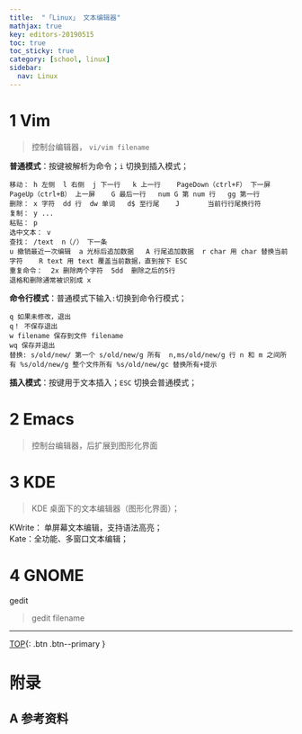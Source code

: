 ```yaml
---
title:  "「Linux」 文本编辑器"
mathjax: true
key: editors-20190515
toc: true
toc_sticky: true
category: [school, linux]
sidebar:
  nav: Linux
---
```

<span id="head"></span>

<!--more-->

# 1 Vim
>控制台编辑器， `vi/vim filename`

**普通模式**：按键被解析为命令；`i` 切换到插入模式；      
```
移动： h 左侧  l 右侧  j 下一行   k 上一行    PageDown（ctrl+F） 下一屏    PageUp（ctrl+B） 上一屏    G 最后一行   num G 第 num 行   gg 第一行
删除： x 字符  dd 行  dw 单词   d$ 至行尾    J       当前行行尾换行符
复制： y ...
粘贴： p
选中文本： v
查找： /text  n（/） 下一条
u 撤销最近一次编辑  a 光标后追加数据   A 行尾追加数据  r char 用 char 替换当前字符    R text 用 text 覆盖当前数据，直到按下 ESC
重复命令：  2x 删除两个字符  5dd  删除之后的5行
退格和删除通常被识别成 x
```
**命令行模式**：普通模式下输入`:`切换到命令行模式；   
```
q 如果未修改，退出
q！ 不保存退出
w filename 保存到文件 filename
wq 保存并退出
替换: s/old/new/ 第一个 s/old/new/g 所有  n,ms/old/new/g 行 n 和 m 之间所有 %s/old/new/g 整个文件所有 %s/old/new/gc 替换所有+提示
```
**插入模式**：按键用于文本插入；`ESC` 切换会普通模式；   

# 2 Emacs
>控制台编辑器，后扩展到图形化界面    


# 3 KDE
>KDE 桌面下的文本编辑器（图形化界面）；     

KWrite： 单屏幕文本编辑，支持语法高亮；     
Kate：全功能、多窗口文本编辑；    

# 4 GNOME
gedit    
>gedit filename




-------------------  
[TOP](#head){: .btn .btn--primary }



# 附录
## A 参考资料
